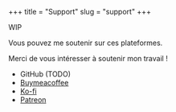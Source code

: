 +++
title = "Support"
slug = "support"
+++

WIP

Vous pouvez me soutenir sur ces plateformes.

Merci de vous intéresser à soutenir mon travail !

- GitHub (TODO)
- [Buymeacoffee](https://www.buymeacoffee.com/endormi)
- [Ko-fi](https://ko-fi.com/endormi)
- [Patreon](https://www.patreon.com/endormi)
